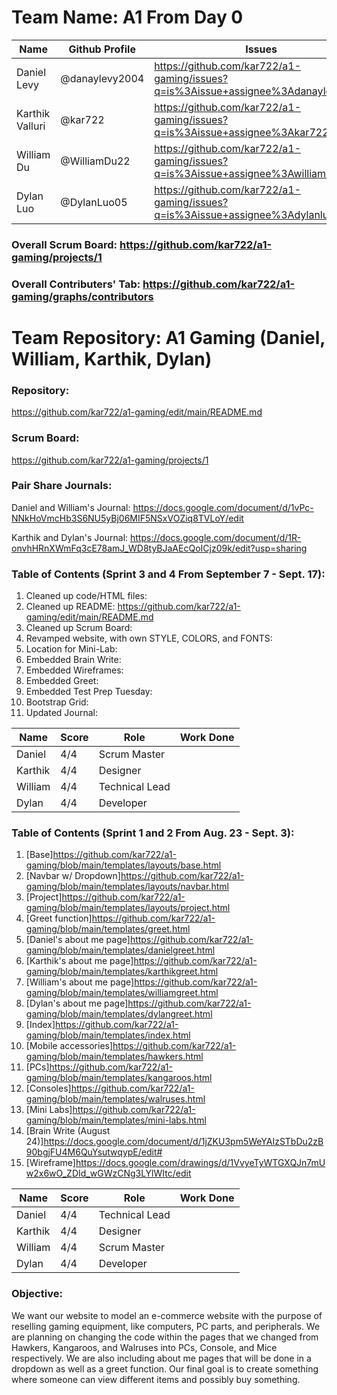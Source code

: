 # Team Name: A1 From Day 0

| Name | Github Profile | Issues | Scrum Board | Commit History | Pair Share |
|------|----------------|--------|-------------|----------------|------------|
| Daniel Levy | @danaylevy2004 | https://github.com/kar722/a1-gaming/issues?q=is%3Aissue+assignee%3Adanaylevy2004| https://github.com/kar722/a1-gaming/projects/1?card_filter_query=assignee%3Adanaylevy2004 |https://github.com/kar722/a1-gaming/commits?author=danaylevy2004 | https://docs.google.com/document/d/1vPc-NNkHoVmcHb3S6NU5yBj06MIF5NSxVOZiq8TVLoY/edit |
| Karthik Valluri | @kar722 | https://github.com/kar722/a1-gaming/issues?q=is%3Aissue+assignee%3Akar722 | https://github.com/kar722/a1-gaming/projects/1?card_filter_query=assignee%3Akar722 | https://github.com/kar722/a1-gaming/commits?author=kar722 | https://docs.google.com/document/d/1R-onvhHRnXWmFq3cE78amJ_WD8tyBJaAEcQoICjz09k/edit
| William Du | @WilliamDu22 | https://github.com/kar722/a1-gaming/issues?q=is%3Aissue+assignee%3Awilliamdu22 | https://github.com/kar722/a1-gaming/projects/1?card_filter_query=assignee%3Awilliamdu22 | https://github.com/kar722/a1-gaming/commits?author=williamdu22 | https://docs.google.com/document/d/1vPc-NNkHoVmcHb3S6NU5yBj06MIF5NSxVOZiq8TVLoY/edit
| Dylan Luo | @DylanLuo05 | https://github.com/kar722/a1-gaming/issues?q=is%3Aissue+assignee%3Adylanluo05 | https://github.com/kar722/a1-gaming/projects/1?card_filter_query=assignee%3Adylanluo05 | https://github.com/kar722/a1-gaming/commits?author=dylanluo05 | https://docs.google.com/document/d/1R-onvhHRnXWmFq3cE78amJ_WD8tyBJaAEcQoICjz09k/edit
### Overall Scrum Board: https://github.com/kar722/a1-gaming/projects/1
### Overall Contributers' Tab: https://github.com/kar722/a1-gaming/graphs/contributors

# Team Repository: A1 Gaming (Daniel, William, Karthik, Dylan)


### Repository:
https://github.com/kar722/a1-gaming/edit/main/README.md

### Scrum Board:

https://github.com/kar722/a1-gaming/projects/1

### Pair Share Journals:
Daniel and William's Journal:
https://docs.google.com/document/d/1vPc-NNkHoVmcHb3S6NU5yBj06MIF5NSxVOZiq8TVLoY/edit

Karthik and Dylan's Journal:
https://docs.google.com/document/d/1R-onvhHRnXWmFq3cE78amJ_WD8tyBJaAEcQoICjz09k/edit?usp=sharing

### Table of Contents (Sprint 3 and 4 From September 7 - Sept. 17):
1. Cleaned up code/HTML files:
2. Cleaned up README: https://github.com/kar722/a1-gaming/edit/main/README.md
3. Cleaned up Scrum Board: 
4. Revamped website, with own STYLE, COLORS, and FONTS:
5. Location for Mini-Lab: 
6. Embedded Brain Write:
7. Embedded Wireframes:
8. Embedded Greet:
9. Embedded Test Prep Tuesday:
10. Bootstrap Grid:
11. Updated Journal:

| Name | Score | Role | Work Done |
| - | - | - | - |
| Daniel | 4/4 | Scrum Master | |
| Karthik | 4/4 | Designer | |
| William | 4/4 | Technical Lead | | 
| Dylan | 4/4 | Developer | |


### Table of Contents (Sprint 1 and 2 From Aug. 23 - Sept. 3):
1. [Base]https://github.com/kar722/a1-gaming/blob/main/templates/layouts/base.html
2. [Navbar w/ Dropdown]https://github.com/kar722/a1-gaming/blob/main/templates/layouts/navbar.html
3. [Project]https://github.com/kar722/a1-gaming/blob/main/templates/layouts/project.html
4. [Greet function]https://github.com/kar722/a1-gaming/blob/main/templates/greet.html
5. [Daniel's about me page]https://github.com/kar722/a1-gaming/blob/main/templates/danielgreet.html
6. [Karthik's about me page]https://github.com/kar722/a1-gaming/blob/main/templates/karthikgreet.html
7. [William's about me page]https://github.com/kar722/a1-gaming/blob/main/templates/williamgreet.html
8. [Dylan's about me page]https://github.com/kar722/a1-gaming/blob/main/templates/dylangreet.html
9. [Index]https://github.com/kar722/a1-gaming/blob/main/templates/index.html
10. [Mobile accessories]https://github.com/kar722/a1-gaming/blob/main/templates/hawkers.html
11. [PCs]https://github.com/kar722/a1-gaming/blob/main/templates/kangaroos.html
12. [Consoles]https://github.com/kar722/a1-gaming/blob/main/templates/walruses.html
13. [Mini Labs]https://github.com/kar722/a1-gaming/blob/main/templates/mini-labs.html
14. [Brain Write (August 24)]https://docs.google.com/document/d/1jZKU3pm5WeYAIzSTbDu2zB90bgjFU4M6QuYsutwqypE/edit#
15. [Wireframe]https://docs.google.com/drawings/d/1VvyeTyWTGXQJn7mUw2x6wO_ZDId_wGWzCNg3LYlWItc/edit

| Name | Score | Role | Work Done |
| - | - | - | - |
| Daniel | 4/4 | Technical Lead | |
| Karthik | 4/4 | Designer | |
| William | 4/4 | Scrum Master | | 
| Dylan | 4/4 | Developer | |

### Objective: 
We want our website to model an e-commerce website with the purpose of reselling gaming equipment, like computers, PC parts, and peripherals. We are planning on changing the code within the pages that we changed from Hawkers, Kangaroos, and Walruses into PCs, Console, and Mice respectively. We are also including about me pages that will be done in a dropdown as well as a greet function. Our final goal is to create something where someone can view different items and possibly buy something.
